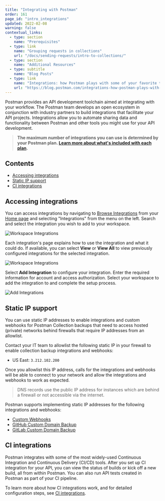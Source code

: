 ```yaml
---
title: "Integrating with Postman"
order: 161
page_id: "intro_integrations"
updated: 2022-02-08
warning: false
contextual_links:
  - type: section
    name: "Prerequisites"
  - type: link
    name: "Grouping requests in collections"
    url: "/docs/sending-requests/intro-to-collections/"
  - type: section
    name: "Additional Resources"
  - type: subtitle
    name: "Blog Posts"
  - type: link
    name: "Integrations: how Postman plays with some of your favorite tools"
    url: "https://blog.postman.com/integrations-how-postman-plays-with-some-of-your-favorite-tools/"
---
```


Postman provides an API development toolchain aimed at integrating with your workflow. The Postman team develops an open ecosystem in conjunction with industry partners to build integrations that facilitate your API projects. Integrations allow you to automate sharing data and functionality between Postman and other tools you might use for your API development.

> **The maximum number of integrations you can use is determined by your Postman plan. [Learn more about what's included with each plan](https://www.postman.com/pricing/).**

## Contents

* [Accessing integrations](#accessing-integrations)
* [Static IP support](#static-ip-support)
* [CI integrations](#ci-integrations)

## Accessing integrations

You can access integrations by navigating to [Browse Integrations](https://go.postman.co/integrations/browse) from your [Home page](http://go.postman.co/) and selecting "Integrations" from the menu on the left. Search and select the integration you wish to add to your workspace.

![Workspace Integrations](https://assets.postman.com/postman-docs/browse-integrations.jpg)

Each integration's page explains how to use the integration and what it could do. If available, you can select **View** or **View All** to view previously configured integrations for the selected integration.

![Workspace Integrations](https://assets.postman.com/postman-docs/integrations-from-teammates.jpg)

Select __Add Integration__ to configure your integration. Enter the required information for account and access authorization. Select your workspace to add the integration to and complete the setup process.

![Add Integrations](https://assets.postman.com/postman-docs/add-integration-b.jpg)

## Static IP support

You can use static IP addresses to enable integrations and custom webhooks for Postman Collection backups that need to access hosted (private) networks behind firewalls that require IP addresses from an allowlist.

Contact your IT team to allowlist the following static IP in your firewall to enable collection backup integrations and webhooks:

* US East: `3.212.102.200`

Once you allowlist this IP address, calls for the integrations and webhooks will be able to connect to your network and allow the integrations and webhooks to work as expected.

> DNS records use the public IP address for instances which are behind a firewall or not accessible via the internet.

Postman supports implementing static IP addresses for the following integrations and webhooks:

* [Custom Webhooks](/docs/integrations/webhooks/)
* [GitHub Custom Domain Backup](/docs/integrations/available-integrations/github/#backup-collections-to-github-on-custom-domain)
* [GitLab Custom Domain Backup](/docs/integrations/available-integrations/gitlab/#backup-your-postman-collections-to-gitlab-on-a-custom-domain)

## CI integrations

Postman integrates with some of the most widely-used Continuous Integration and Continuous Delivery (CI/CD) tools. After you set up CI integration for your API, you can view the status of builds or kick off a new build, all from within Postman. You can also run API tests created in Postman as part of your CI pipeline.

To learn more about how CI integrations work, and for detailed configuration steps, see [CI integrations](/docs/integrations/ci-integrations/).
